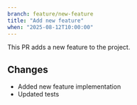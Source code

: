 ```yaml
---
branch: feature/new-feature
title: "Add new feature"
when: "2025-08-12T10:00:00"
---
```


This PR adds a new feature to the project.

## Changes
- Added new feature implementation
- Updated tests